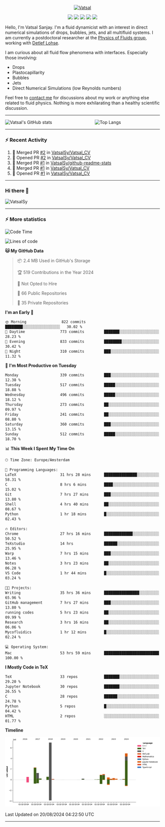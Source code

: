 <center>

[<img alt="Vatsal" width="200px" src="https://www.dropbox.com/s/dxyybgtblo8er6h/Logo_Vatsal_Vector.png?raw=1">](https://www.vatsalsanjay.com)

[<img src="https://img.shields.io/badge/googlescholar-4285F4?&style=for-the-badge&logo=googlescholar&logoColor=white">](https://scholar.google.com/citations?hl=en&user=67aQviYAAAAJ)
[<img src="https://img.shields.io/static/v1.svg?&style=for-the-badge&logo=ResearchGate&label=&message=ResearchGate&logoColor=white&color=green">](https://www.researchgate.net/profile/Vatsal-Sanjay-2)
[<img src="https://img.shields.io/badge/twitter-1DA1F2?&style=for-the-badge&logo=twitter&logoColor=white">](https://twitter.com/VatsalSanjay)
[<img src="https://img.shields.io/badge/linkedin-0A66C2?&style=for-the-badge&logo=linkedin">](https://www.linkedin.com/in/vatsalsanjay/)
[<img src="https://img.shields.io/badge/orcid-A6CE39?&style=for-the-badge&logo=orcid&logoColor=white">](https://orcid.org/0000-0002-4293-6099)

</center>

Hello, I'm Vatsal Sanjay. I'm a fluid dynamicist with an interest in direct numerical simulations of drops, bubbles, jets, and all multifluid systems. I am currently a postdoctoral researcher at the [Physics of Fluids group](https://pof.tnw.utwente.nl), working with [Detlef Lohse](https://en.wikipedia.org/wiki/Detlef_Lohse). 

I am curious about all fluid flow phenomena with interfaces. Especially those involving:

- Drops
- Plastocapillarity
- Bubbles
- Jets
- Direct Numerical Simulations (low Reynolds numbers)

Feel free to [contact me](mailto:contact@vatsalsanjay.com) for discussions about my work or anything else related to fluid physics. Nothing is more exhilarating than a healthy scientific discussion.

<!-- ![Vatsal's GitHub stats](https://github-readme-stats-xi-wine-74.vercel.app/api?username=VatsalSy&show_icons=true&theme=vision-friendly-dark)

![Top Langs](https://github-readme-stats-xi-wine-74.vercel.app/api/top-langs/?username=VatsalSy&layout=compact&theme=vision-friendly-dark) -->

---
<div style="display: flex; justify-content: space-between;">
    <img src="https://github-readme-stats-xi-wine-74.vercel.app/api?username=VatsalSy&show_icons=true&theme=vision-friendly-dark" alt="Vatsal's GitHub stats" style="width: 55%;">
    <img src="https://github-readme-stats-xi-wine-74.vercel.app/api/top-langs/?username=VatsalSy&layout=compact&theme=vision-friendly-dark" alt="Top Langs" style="width: 42%;">
</div>

---

### :zap: Recent Activity

<!--START_SECTION:activity-->
1. 🎉 Merged PR [#2](https://github.com/VatsalSy/Vatsal_CV/pull/2) in [VatsalSy/Vatsal_CV](https://github.com/VatsalSy/Vatsal_CV)
2. 💪 Opened PR [#2](https://github.com/VatsalSy/Vatsal_CV/pull/2) in [VatsalSy/Vatsal_CV](https://github.com/VatsalSy/Vatsal_CV)
3. 🎉 Merged PR [#1](https://github.com/VatsalSy/github-readme-stats/pull/1) in [VatsalSy/github-readme-stats](https://github.com/VatsalSy/github-readme-stats)
4. 🎉 Merged PR [#1](https://github.com/VatsalSy/Vatsal_CV/pull/1) in [VatsalSy/Vatsal_CV](https://github.com/VatsalSy/Vatsal_CV)
5. 💪 Opened PR [#1](https://github.com/VatsalSy/Vatsal_CV/pull/1) in [VatsalSy/Vatsal_CV](https://github.com/VatsalSy/Vatsal_CV)
<!--END_SECTION:activity-->
---

### Hi there 👋
<p align="left"> <img src="https://komarev.com/ghpvc/?username=VatsalSy&label=Profile%20views&color=orange&style=for-the-badge" alt="VatsalSy" /> </p>

---
### :zap: More statistics

<!--START_SECTION:waka-->
![Code Time](http://img.shields.io/badge/Code%20Time-185%20hrs%2031%20mins-blue)

![Lines of code](https://img.shields.io/badge/From%20Hello%20World%20I%27ve%20Written-20.3%20million%20lines%20of%20code-blue)

**🐱 My GitHub Data** 

> 📦 2.4 MB Used in GitHub's Storage 
 > 
> 🏆 519 Contributions in the Year 2024
 > 
> 🚫 Not Opted to Hire
 > 
> 📜 66 Public Repositories 
 > 
> 🔑 35 Private Repositories 
 > 
**I'm an Early 🐤** 

```text
🌞 Morning                822 commits         ████████░░░░░░░░░░░░░░░░░   30.02 % 
🌆 Daytime                773 commits         ███████░░░░░░░░░░░░░░░░░░   28.23 % 
🌃 Evening                833 commits         ████████░░░░░░░░░░░░░░░░░   30.42 % 
🌙 Night                  310 commits         ███░░░░░░░░░░░░░░░░░░░░░░   11.32 % 
```
📅 **I'm Most Productive on Tuesday** 

```text
Monday                   339 commits         ███░░░░░░░░░░░░░░░░░░░░░░   12.38 % 
Tuesday                  517 commits         █████░░░░░░░░░░░░░░░░░░░░   18.88 % 
Wednesday                496 commits         █████░░░░░░░░░░░░░░░░░░░░   18.12 % 
Thursday                 273 commits         ██░░░░░░░░░░░░░░░░░░░░░░░   09.97 % 
Friday                   241 commits         ██░░░░░░░░░░░░░░░░░░░░░░░   08.80 % 
Saturday                 360 commits         ███░░░░░░░░░░░░░░░░░░░░░░   13.15 % 
Sunday                   512 commits         █████░░░░░░░░░░░░░░░░░░░░   18.70 % 
```


📊 **This Week I Spent My Time On** 

```text
🕑︎ Time Zone: Europe/Amsterdam

💬 Programming Languages: 
LaTeX                    31 hrs 28 mins      ███████████████░░░░░░░░░░   58.31 % 
C                        8 hrs 6 mins        ████░░░░░░░░░░░░░░░░░░░░░   15.02 % 
Git                      7 hrs 27 mins       ███░░░░░░░░░░░░░░░░░░░░░░   13.80 % 
Shell                    4 hrs 40 mins       ██░░░░░░░░░░░░░░░░░░░░░░░   08.67 % 
Python                   1 hr 18 mins        █░░░░░░░░░░░░░░░░░░░░░░░░   02.43 % 

🔥 Editors: 
Chrome                   27 hrs 16 mins      █████████████░░░░░░░░░░░░   50.52 % 
TeXstudio                14 hrs              ██████░░░░░░░░░░░░░░░░░░░   25.95 % 
Warp                     7 hrs 15 mins       ███░░░░░░░░░░░░░░░░░░░░░░   13.46 % 
Notes                    3 hrs 23 mins       ██░░░░░░░░░░░░░░░░░░░░░░░   06.28 % 
VS Code                  1 hr 44 mins        █░░░░░░░░░░░░░░░░░░░░░░░░   03.24 % 

🐱‍💻 Projects: 
Writing                  35 hrs 36 mins      ████████████████░░░░░░░░░   65.96 % 
GitHub management        7 hrs 27 mins       ███░░░░░░░░░░░░░░░░░░░░░░   13.80 % 
running codes            5 hrs 23 mins       ██░░░░░░░░░░░░░░░░░░░░░░░   09.99 % 
Research                 3 hrs 16 mins       ██░░░░░░░░░░░░░░░░░░░░░░░   06.06 % 
Mycofluidics             1 hr 12 mins        █░░░░░░░░░░░░░░░░░░░░░░░░   02.24 % 

💻 Operating System: 
Mac                      53 hrs 59 mins      █████████████████████████   100.00 % 
```

**I Mostly Code in TeX** 

```text
TeX                      33 repos            ███████░░░░░░░░░░░░░░░░░░   29.20 % 
Jupyter Notebook         30 repos            ███████░░░░░░░░░░░░░░░░░░   26.55 % 
C                        28 repos            ██████░░░░░░░░░░░░░░░░░░░   24.78 % 
Python                   5 repos             █░░░░░░░░░░░░░░░░░░░░░░░░   04.42 % 
HTML                     2 repos             ░░░░░░░░░░░░░░░░░░░░░░░░░   01.77 % 
```



**Timeline**

![Lines of Code chart](https://raw.githubusercontent.com/VatsalSy/VatsalSy/main/assets/bar_graph.png)


 Last Updated on 20/08/2024 04:22:50 UTC
<!--END_SECTION:waka-->
---
